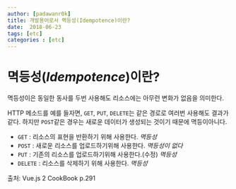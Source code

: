 ```yaml
---
author: [padawanr0k]
title: 개발용어로서 멱등성(Idempotence)이란?
date:  2018-06-23
tags: [etc]
categories : [etc]
---
```


# 멱등성(*Idempotence*)이란?

멱등성이은 동일한 동사를 두번 사용해도 리소스에는 아무런 변화가 없음을 의미한다.

HTTP 메소드를 예를 들자면, `GET`, `PUT`, `DELETE`는  같은 경로로 여러번 사용해도 결과가 같다. 하지만 `POST`같은 경우는 새로운 데이터가 생성되는 것이기 때문에 멱등이아니다.

- `GET` : 리소스의 표현을 반환하기 위해 사용한다. *멱등성*
- `POST` : 새로운 리소스를 업로드하기위해 사용한다. *멱등성이 없다*
- `PUT` : 기존의 리소스를 업로드하기위해 사용한다.(수정) *멱등성*
- `DELETE` : 리소스를 삭제하기 위해 사용한다. *멱등성*

출처: Vue.js 2 CookBook p.291